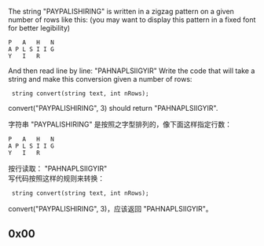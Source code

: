 The string "PAYPALISHIRING" is written in a zigzag pattern on a given number of rows like this: (you may want to display this pattern in a fixed font for better legibility)

```
P   A   H   N
A P L S I I G
Y   I   R
```
And then read line by line: "PAHNAPLSIIGYIR"
Write the code that will take a string and make this conversion given a number of rows:

     string convert(string text, int nRows);

convert("PAYPALISHIRING", 3) should return "PAHNAPLSIIGYIR".




字符串 "PAYPALISHIRING" 是按照之字型排列的，像下面这样指定行数：  
```
P   A   H   N
A P L S I I G
Y   I   R
```
按行读取： "PAHNAPLSIIGYIR"  
写代码按照这样的规则来转换：  

     string convert(string text, int nRows);  
     
convert("PAYPALISHIRING", 3)，应该返回 "PAHNAPLSIIGYIR"。

## 0x00


